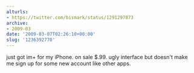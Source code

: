 ```yaml
---
alturls:
- https://twitter.com/bismark/status/1291297873
archive:
- 2009-03
date: '2009-03-07T02:26:10+00:00'
slug: '1236392770'
---
```


just got im+ for my iPhone. on sale $.99. ugly interface but doesn't make me sign up for some new account like other apps.

